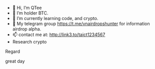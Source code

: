 - 👋 Hi, I’m QTee
- 👀 I’m holder BTC.
- 🌱 I’m currently learning code, and crypto.
- 💞️ My telegram group https://t.me/vnairdropshunter for information airdrop alpha.
- 📫 contact me at: http://link3.to/taict1234567
- Research crypto
<!---
taict68/taict68 is a ✨ special ✨ repository because its `README.md` (this file) appears on your GitHub profile.
You can click the Preview link to take a look at your changes.
---> Regard
great day
